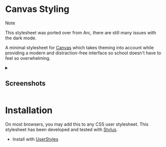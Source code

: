 # Canvas Styling
>[!NOTE]
>This stylesheet was ported over from Arc, there are still many issues with the dark mode.

A minimal stylesheet for [Canvas](https://www.instructure.com/) which takes theming into account while providing a modern and distraction-free interface so school doesn't have to feel so overwhelming.

<details><summary><h2>Screenshots</h2></summary>
  
  ![Preview](instructure-styling-preview.png)

</details>

# Installation
On most browsers, you may add this to any CSS user stylesheet. This stylesheet has been developed and tested with [Stylus](https://add0n.com/stylus.html).
- Install with [UserStyles](https://userstyles.world/style/20878/instructure-styles)
